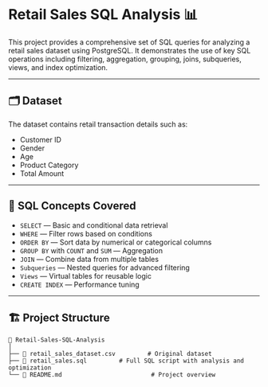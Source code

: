 
# Retail Sales SQL Analysis 📊

This project provides a comprehensive set of SQL queries for analyzing a retail sales dataset using PostgreSQL. It demonstrates the use of key SQL operations including filtering, aggregation, grouping, joins, subqueries, views, and index optimization.

---

## 🗂️ Dataset

The dataset contains retail transaction details such as:

- Customer ID
- Gender
- Age
- Product Category
- Total Amount

---

## 🧠 SQL Concepts Covered

- `SELECT` — Basic and conditional data retrieval  
- `WHERE` — Filter rows based on conditions  
- `ORDER BY` — Sort data by numerical or categorical columns  
- `GROUP BY` with `COUNT` and `SUM` — Aggregation  
- `JOIN` — Combine data from multiple tables  
- `Subqueries` — Nested queries for advanced filtering  
- `Views` — Virtual tables for reusable logic  
- `CREATE INDEX` — Performance tuning  

---

## 🏗️ Project Structure

```plaintext
📁 Retail-Sales-SQL-Analysis
│
├── 📄 retail_sales_dataset.csv         # Original dataset
├── 📄 retail_sales.sql         # Full SQL script with analysis and optimization
└── 📄 README.md                         # Project overview

